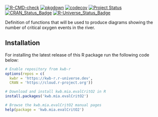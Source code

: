 [![R-CMD-check](https://github.com/KWB-R/kwb.mia.evalCritO2/workflows/R-CMD-check/badge.svg)](https://github.com/KWB-R/kwb.mia.evalCritO2/actions?query=workflow%3AR-CMD-check)
[![pkgdown](https://github.com/KWB-R/kwb.mia.evalCritO2/workflows/pkgdown/badge.svg)](https://github.com/KWB-R/kwb.mia.evalCritO2/actions?query=workflow%3Apkgdown)
[![codecov](https://codecov.io/github/KWB-R/kwb.mia.evalCritO2/branch/main/graphs/badge.svg)](https://codecov.io/github/KWB-R/kwb.mia.evalCritO2)
[![Project Status](https://img.shields.io/badge/lifecycle-experimental-orange.svg)](https://www.tidyverse.org/lifecycle/#experimental)
[![CRAN_Status_Badge](https://www.r-pkg.org/badges/version/kwb.mia.evalCritO2)]()
[![R-Universe_Status_Badge](https://kwb-r.r-universe.dev/badges/kwb.mia.evalCritO2)](https://kwb-r.r-universe.dev/)

Definition of functions that will be used to produce diagrams
showing the number of critical oxygen events in the river.

## Installation

For installing the latest release of this R package run the following code below:

```r
# Enable repository from kwb-r
options(repos = c(
  kwbr = 'https://kwb-r.r-universe.dev',
  CRAN = 'https://cloud.r-project.org'))

# Download and install kwb.mia.evalCritO2 in R
install.packages('kwb.mia.evalCritO2')

# Browse the kwb.mia.evalCritO2 manual pages
help(package = 'kwb.mia.evalCritO2')

```
